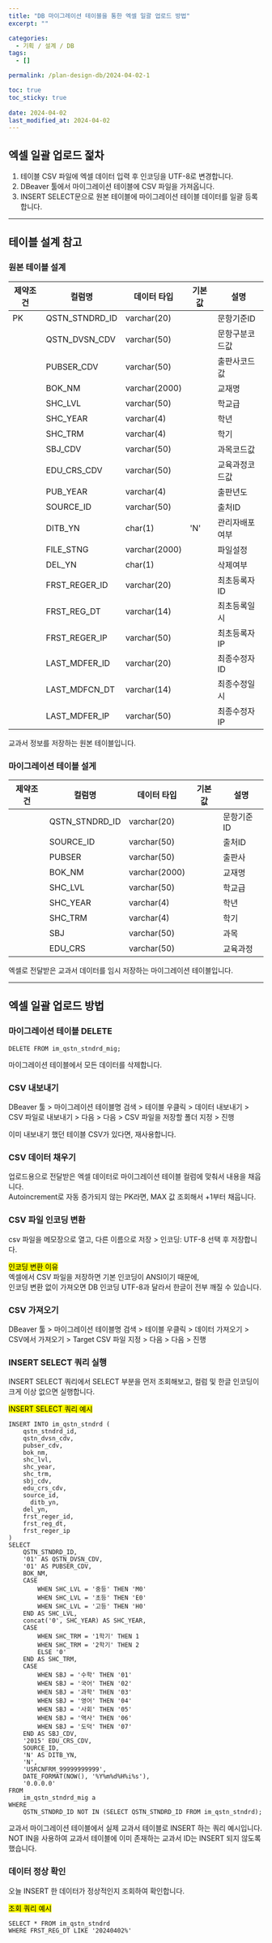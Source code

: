```yaml
---
title: "DB 마이그레이션 테이블을 통한 엑셀 일괄 업로드 방법"
excerpt: ""

categories:
  - 기획 / 설계 / DB
tags:
  - []

permalink: /plan-design-db/2024-04-02-1

toc: true
toc_sticky: true
 
date: 2024-04-02
last_modified_at: 2024-04-02
---
```


## 엑셀 일괄 업로드 젍차

1. 테이블 CSV 파일에 엑셀 데이터 입력 후 인코딩을 UTF-8로 변경합니다.
2. DBeaver 툴에서 마이그레이션 테이블에 CSV 파일을 가져옵니다.
3. INSERT SELECT문으로 원본 테이블에 마이그레이션 테이블 데이터를 일괄 등록합니다.

---

## 테이블 설계 참고

### 원본 테이블 설계
<table>
  <thead>
    <tr>
      <th>제약조건</th>
      <th>컬럼명</th>
      <th>데이터 타입</th>
      <th>기본값</th>
      <th>설명</th>
    </tr>
  </thead>
  <tbody>
    <tr>
      <td>PK</td>
      <td>QSTN_STNDRD_ID</td>
      <td>varchar(20)</td>
      <td></td>
      <td>문항기준ID</td>
    </tr>
    <tr>
      <td></td>
      <td>QSTN_DVSN_CDV</td>
      <td>varchar(50)</td>
      <td></td>
      <td>문항구분코드값</td>
    </tr>
    <tr>
      <td></td>
      <td>PUBSER_CDV</td>
      <td>varchar(50)</td>
      <td></td>
      <td>출판사코드값</td>
    </tr>
    <tr>
      <td></td>
      <td>BOK_NM</td>
      <td>varchar(2000)</td>
      <td></td>
      <td>교재명</td>
    </tr>
    <tr>
      <td></td>
      <td>SHC_LVL</td>
      <td>varchar(50)</td>
      <td></td>
      <td>학교급</td>
    </tr>
    <tr>
      <td></td>
      <td>SHC_YEAR</td>
      <td>varchar(4)</td>
      <td></td>
      <td>학년</td>
    </tr>
    <tr>
      <td></td>
      <td>SHC_TRM</td>
      <td>varchar(4)</td>
      <td></td>
      <td>학기</td>
    </tr>
    <tr>
      <td></td>
      <td>SBJ_CDV</td>
      <td>varchar(50)</td>
      <td></td>
      <td>과목코드값</td>
    </tr>
    <tr>
      <td></td>
      <td>EDU_CRS_CDV</td>
      <td>varchar(50)</td>
      <td></td>
      <td>교육과정코드값</td>
    </tr>
    <tr>
      <td></td>
      <td>PUB_YEAR</td>
      <td>varchar(4)</td>
      <td></td>
      <td>출판년도</td>
    </tr>
    <tr>
      <td></td>
      <td>SOURCE_ID</td>
      <td>varchar(50)</td>
      <td></td>
      <td>출처ID</td>
    </tr>
    <tr>
      <td></td>
      <td>DITB_YN</td>
      <td>char(1)</td>
      <td>'N'</td>
      <td>관리자배포여부</td>
    </tr>
    <tr>
      <td></td>
      <td>FILE_STNG</td>
      <td>varchar(2000)</td>
      <td></td>
      <td>파일설정</td>
    </tr>
    <tr>
      <td></td>
      <td>DEL_YN</td>
      <td>char(1)</td>
      <td></td>
      <td>삭제여부</td>
    </tr>
    <tr>
      <td></td>
      <td>FRST_REGER_ID</td>
      <td>varchar(20)</td>
      <td></td>
      <td>최초등록자ID</td>
    </tr>
    <tr>
      <td></td>
      <td>FRST_REG_DT</td>
      <td>varchar(14)</td>
      <td></td>
      <td>최초등록일시</td>
    </tr>
    <tr>
      <td></td>
      <td>FRST_REGER_IP</td>
      <td>varchar(50)</td>
      <td></td>
      <td>최초등록자IP</td>
    </tr>
    <tr>
      <td></td>
      <td>LAST_MDFER_ID</td>
      <td>varchar(20)</td>
      <td></td>
      <td>최종수정자ID</td>
    </tr>
    <tr>
      <td></td>
      <td>LAST_MDFCN_DT</td>
      <td>varchar(14)</td>
      <td></td>
      <td>최종수정일시</td>
    </tr>
    <tr>
      <td></td>
      <td>LAST_MDFER_IP</td>
      <td>varchar(50)</td>
      <td></td>
      <td>최종수정자IP</td>
    </tr>
  </tbody>
</table>
교과서 정보를 저장하는 원본 테이블입니다.

### 마이그레이션 테이블 설게
<table>
  <thead>
    <tr>
      <th>제약조건</th>
      <th>컬럼명</th>
      <th>데이터 타입</th>
      <th>기본값</th>
      <th>설명</th>
    </tr>
  </thead>
  <tbody>
    <tr>
      <td></td>
      <td>QSTN_STNDRD_ID</td>
      <td>varchar(20)</td>
      <td></td>
      <td>문항기준ID</td>
    </tr>
    <tr>
      <td></td>
      <td>SOURCE_ID</td>
      <td>varchar(50)</td>
      <td></td>
      <td>출처ID</td>
    </tr>
    <tr>
      <td></td>
      <td>PUBSER</td>
      <td>varchar(50)</td>
      <td></td>
      <td>출판사</td>
    </tr>
    <tr>
      <td></td>
      <td>BOK_NM</td>
      <td>varchar(2000)</td>
      <td></td>
      <td>교재명</td>
    </tr>
    <tr>
      <td></td>
      <td>SHC_LVL</td>
      <td>varchar(50)</td>
      <td></td>
      <td>학교급</td>
    </tr>
    <tr>
      <td></td>
      <td>SHC_YEAR</td>
      <td>varchar(4)</td>
      <td></td>
      <td>학년</td>
    </tr>
    <tr>
      <td></td>
      <td>SHC_TRM</td>
      <td>varchar(4)</td>
      <td></td>
      <td>학기</td>
    </tr>
    <tr>
      <td></td>
      <td>SBJ</td>
      <td>varchar(50)</td>
      <td></td>
      <td>과목</td>
    </tr>
    <tr>
      <td></td>
      <td>EDU_CRS</td>
      <td>varchar(50)</td>
      <td></td>
      <td>교육과정</td>
    </tr>
  </tbody>
</table>
엑셀로 전달받은 교과서 데이터를 임시 저장하는 마이그레이션 테이블입니다.

---

## 엑셀 일괄 업로드 방법

### 마이그레이션 테이블 DELETE
```
DELETE FROM im_qstn_stndrd_mig;
```
마이그레이션 테이블에서 모든 데이터를 삭제합니다.

### CSV 내보내기
DBeaver 툴 > 마이그레이션 테이블명 검색 > 테이블 우클릭 > 데이터 내보내기 > CSV 파일로 내보내기 > 다음 > 다음 > CSV 파일을 저장할 폴더 지정 > 진행  

이미 내보내기 했던 테이블 CSV가 있다면, 재사용합니다.

### CSV 데이터 채우기
업로드용으로 전달받은 엑셀 데이터로 마이그레이션 테이블 컬럼에 맞춰서 내용을 채웁니다.  
Autoincrement로 자동 증가되지 않는 PK라면, MAX 값 조회해서 +1부터 채웁니다.

### CSV 파일 인코딩 변환
csv 파일을 메모장으로 열고, 다른 이름으로 저장 > 인코딩: UTF-8 선택 후 저장합니다.  

<mark>인코딩 변환 이유</mark>  
엑셀에서 CSV 파일을 저장하면 기본 인코딩이 ANSI이기 때문에,  
인코딩 변환 없이 가져오면 DB 인코딩 UTF-8과 달라서 한글이 전부 깨질 수 있습니다.

### CSV 가져오기
DBeaver 툴 > 마이그레이션 테이블명 검색 > 테이블 우클릭 > 데이터 가져오기 > CSV에서 가져오기 > Target CSV 파일 지정 > 다음 > 다음 > 진행

### INSERT SELECT 쿼리 실행
INSERT SELECT 쿼리에서 SELECT 부분을 먼저 조회해보고, 컬럼 및 한글 인코딩이 크게 이상 없으면 실행합니다.

<mark>INSERT SELECT 쿼리 예시</mark>
```
INSERT INTO im_qstn_stndrd (
    qstn_stndrd_id,
    qstn_dvsn_cdv,
    pubser_cdv,
    bok_nm,
    shc_lvl,
    shc_year,
    shc_trm,
    sbj_cdv,
    edu_crs_cdv,
    source_id,
	  ditb_yn,
    del_yn,
    frst_reger_id,
    frst_reg_dt,
    frst_reger_ip
)
SELECT
	QSTN_STNDRD_ID,
	'01' AS QSTN_DVSN_CDV,
	'01' AS PUBSER_CDV,
	BOK_NM,
	CASE
		WHEN SHC_LVL = '중등' THEN 'M0'
		WHEN SHC_LVL = '초등' THEN 'E0'
		WHEN SHC_LVL = '고등' THEN 'H0'
	END AS SHC_LVL,
	concat('0', SHC_YEAR) AS SHC_YEAR,
	CASE
		WHEN SHC_TRM = '1학기' THEN 1
		WHEN SHC_TRM = '2학기' THEN 2
		ELSE '0'
	END AS SHC_TRM,
	CASE
		WHEN SBJ = '수학' THEN '01'
		WHEN SBJ = '국어' THEN '02'
		WHEN SBJ = '과학' THEN '03'
		WHEN SBJ = '영어' THEN '04'
		WHEN SBJ = '사회' THEN '05'
		WHEN SBJ = '역사' THEN '06'
		WHEN SBJ = '도덕' THEN '07'
	END AS SBJ_CDV,
	'2015' EDU_CRS_CDV,
	SOURCE_ID,
	'N' AS DITB_YN,
	'N',
	'USRCNFRM_99999999999',
	DATE_FORMAT(NOW(), '%Y%m%d%H%i%s'),
	'0.0.0.0'
FROM
	im_qstn_stndrd_mig a
WHERE
	QSTN_STNDRD_ID NOT IN (SELECT QSTN_STNDRD_ID FROM im_qstn_stndrd);
```
교과서 마이그레이션 테이블에서 실제 교과서 테이블로 INSERT 하는 쿼리 예시입니다.  
NOT IN을 사용하여 교과서 테이블에 이미 존재하는 교과서 ID는 INSERT 되지 않도록 했습니다.

### 데이터 정상 확인
오늘 INSERT 한 데이터가 정상적인지 조회하여 확인합니다.

<mark>조회 쿼리 예시</mark>
```
SELECT * FROM im_qstn_stndrd
WHERE FRST_REG_DT LIKE '20240402%'
```

